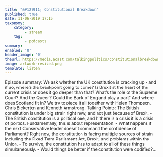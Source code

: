 ```yaml
---
title: "&#127911; Constitutional Breakdown"
published: true
date: 11-06-2019 17:15
taxonomy:
    category:
         - stream
    tag:
         - podcasts
summary:
enabled: '0'
header_image: '0'
theurl: https://media.acast.com/talkingpolitics/constitutionalbreakdown/media.mp3
image: artwork-resized.png
template: listen
---
```

 
Episode summary: We ask whether the UK constitution is cracking up - and if so, where’s the breakpoint going to come? Is Brexit at the heart of the current crisis or does it go deeper than that? What’s the role of the Supreme Court? And the Queen? Could the Bank of England play a part? And where does Scotland fit in? We try to piece it all together with Helen Thompson, Chris Bickerton and Kenneth Armstrong. Talking Points: The British constitution is under big strain right now, and not just because of Brexit. - The British constitution is a political one, and If there is a crisis it is a crisis of politics. Fundamentally, this is about representation. - What happens if the next Conservative leader doesn’t command the confidence of Parliament? Right now, the constitution is facing multiple sources of strain including the Fixed Term Parliament Act, Brexit, and problems within the Union. - To survive, the constitution has to adapt to all of these things simultaneously. - Would things be better if the constitution were codified?…
